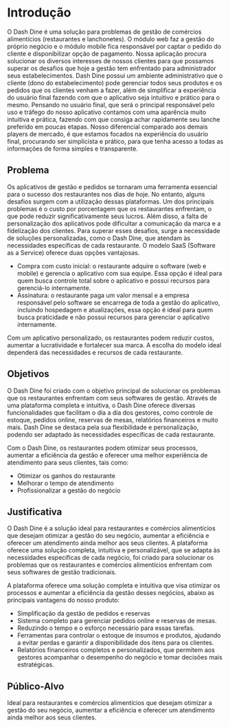 # Introdução

O Dash Dine é uma solução para problemas de gestão de comércios alimentícios (restaurantes e lanchonetes). O módulo web faz a gestão do próprio negócio e o módulo mobile fica responsável por captar o pedido do cliente e disponibilizar opção de pagamento.  Nossa aplicação procura solucionar os diversos interesses de nossos clientes para que possamos superar os desafios que hoje a gestão tem enfrentado para administrador seus estabelecimentos. Dash Dine possui um ambiente administrativo que o cliente (dono do estabelecimento) pode gerenciar todos seus produtos e os pedidos que os clientes venham a fazer, além de simplificar a experiência do usuário final fazendo com que o aplicativo seja intuitivo e prático para o mesmo. Pensando no usuário final, que será o principal responsável pelo uso e tráfego do nosso aplicativo contamos com uma aparência muito intuitiva e prática, fazendo com que consiga achar rapidamente seu lanche preferido em poucas etapas. 
Nosso diferencial comparado aos demais players de mercado, é que estamos focados na experiência do usuário final, procurando ser simplicista e prático, para que tenha acesso a todas as informações de forma simples e transparente.




## Problema

Os aplicativos de gestão e pedidos se tornaram uma ferramenta essencial para o sucesso dos restaurantes nos dias de hoje. No entanto, alguns desafios surgem com a utilização dessas plataformas. Um dos principais problemas é o custo por porcentagem que os restaurantes enfrentam, o que pode reduzir significativamente seus lucros. Além disso, a falta de personalização dos aplicativos pode dificultar a comunicação da marca e a fidelização dos clientes.
Para superar esses desafios, surge a necessidade de soluções personalizadas, como o Dash Dine, que atendam às necessidades específicas de cada restaurante. O modelo SaaS (Software as a Service) oferece duas opções vantajosas.

- Compra com custo inicial: o restaurante adquire o software (web e mobile) e gerencia o aplicativo com sua equipe. Essa opção é ideal para quem busca controle total sobre o aplicativo e possui recursos para gerenciá-lo internamente.
- Assinatura: o restaurante paga um valor mensal e a empresa responsável pelo software se encarrega de toda a gestão do aplicativo, incluindo hospedagem e atualizações, essa opção é ideal para quem busca praticidade e não possui recursos para gerenciar o aplicativo internamente.

Com um aplicativo personalizado, os restaurantes podem reduzir custos, aumentar a lucratividade e fortalecer sua marca. A escolha do modelo ideal dependerá das necessidades e recursos de cada restaurante.


## Objetivos


O Dash Dine foi criado com o objetivo principal de solucionar os problemas que os restaurantes enfrentam com seus softwares de gestão. Através de uma plataforma completa e intuitiva, o Dash Dine oferece diversas funcionalidades que facilitam o dia a dia dos gestores, como controle de estoque, pedidos online, reservas de mesas, relatórios financeiros e muito mais. Dash Dine se destaca pela sua flexibilidade e personalização, podendo ser adaptado às necessidades específicas de cada restaurante.

Com o Dash Dine, os restaurantes podem otimizar seus processos, aumentar a eficiência da gestão e oferecer uma melhor experiência de atendimento para seus clientes, tais como:
- Otimizar os ganhos do restaurante 
- Melhorar o tempo de atendimento  
- Profissionalizar a gestão do negócio


## Justificativa

O Dash Dine é a solução ideal para restaurantes e comércios alimentícios que desejam otimizar a gestão do seu negócio, aumentar a eficiência e oferecer um atendimento ainda melhor aos seus clientes. A plataforma oferece uma solução completa, intuitiva e personalizável, que se adapta às necessidades específicas de cada negócio, foi criado para solucionar os problemas que os restaurantes e comércios alimentícios enfrentam com seus softwares de gestão tradicionais. 

A plataforma oferece uma solução completa e intuitiva que visa otimizar os processos e aumentar a eficiência da gestão desses negócios, abaixo as principais vantagens do nosso produto:
- Simplificação da gestão de pedidos e reservas
- Sistema completo para gerenciar pedidos online e reservas de mesas.
- Reduzindo o tempo e o esforço necessário para essas tarefas.
- Ferramentas para controlar o estoque de insumos e produtos, ajudando a evitar perdas e garantir a disponibilidade dos itens para os clientes.
- Relatórios financeiros completos e personalizados, que permitem aos gestores acompanhar o desempenho do negócio e tomar decisões mais estratégicas.



## Público-Alvo

 Ideal para restaurantes e comércios alimentícios que desejam otimizar a gestão do seu negócio, aumentar a eficiência e oferecer um atendimento ainda melhor aos seus clientes.
